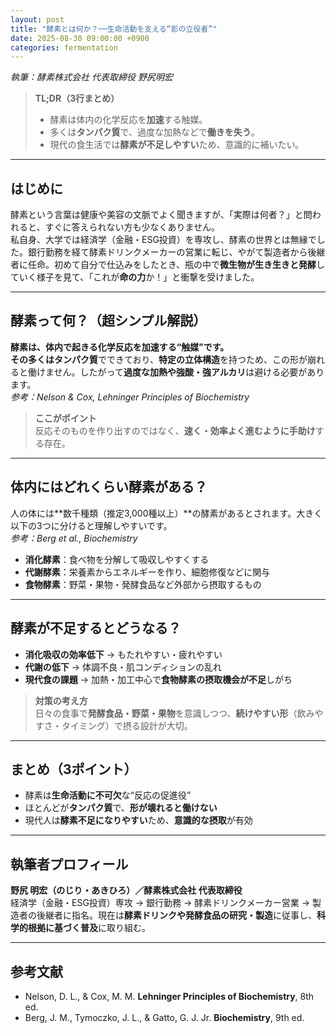 ```yaml
---
layout: post
title: "酵素とは何か？──生命活動を支える“影の立役者”"
date: 2025-08-30 09:00:00 +0900
categories: fermentation
---
```


*執筆：酵素株式会社 代表取締役 野尻明宏*

> **TL;DR（3行まとめ）**  
> - 酵素は体内の化学反応を**加速**する触媒。  
> - 多くは**タンパク質**で、過度な加熱などで**働きを失う**。  
> - 現代の食生活では**酵素が不足しやすい**ため、意識的に補いたい。

---

## はじめに
酵素という言葉は健康や美容の文脈でよく聞きますが、「実際は何者？」と問われると、すぐに答えられない方も少なくありません。  
私自身、大学では経済学（金融・ESG投資）を専攻し、酵素の世界とは無縁でした。銀行勤務を経て酵素ドリンクメーカーの営業に転じ、やがて製造者から後継者に任命。初めて自分で仕込みをしたとき、瓶の中で**微生物が生き生きと発酵**していく様子を見て、「これが**命の力**か！」と衝撃を受けました。

---

## 酵素って何？（超シンプル解説）
**酵素は、体内で起きる化学反応を加速する“触媒”**です。  
その多くは**タンパク質**でできており、**特定の立体構造**を持つため、この形が崩れると働けません。したがって**過度な加熱や強酸・強アルカリ**は避ける必要があります。  
*参考：Nelson & Cox, Lehninger Principles of Biochemistry*

> **ここがポイント**  
> 反応そのものを作り出すのではなく、**速く・効率よく進むように手助け**する存在。

---

## 体内にはどれくらい酵素がある？
人の体には**数千種類（推定3,000種以上）**の酵素があるとされます。大きく以下の3つに分けると理解しやすいです。  
*参考：Berg et al., Biochemistry*

- **消化酵素**：食べ物を分解して吸収しやすくする  
- **代謝酵素**：栄養素からエネルギーを作り、細胞修復などに関与  
- **食物酵素**：野菜・果物・発酵食品など外部から摂取するもの

---

## 酵素が不足するとどうなる？
- **消化吸収の効率低下** → もたれやすい・疲れやすい  
- **代謝の低下** → 体調不良・肌コンディションの乱れ  
- **現代食の課題** → 加熱・加工中心で**食物酵素の摂取機会が不足**しがち

> **対策の考え方**  
> 日々の食事で**発酵食品・野菜・果物**を意識しつつ、**続けやすい形**（飲みやすさ・タイミング）で摂る設計が大切。

---

## まとめ（3ポイント）
- 酵素は**生命活動に不可欠**な“反応の促進役”  
- ほとんどが**タンパク質**で、**形が壊れると働けない**  
- 現代人は**酵素不足になりやすい**ため、**意識的な摂取**が有効

---

## 執筆者プロフィール
**野尻 明宏（のじり・あきひろ）／酵素株式会社 代表取締役**  
経済学（金融・ESG投資）専攻 → 銀行勤務 → 酵素ドリンクメーカー営業 → 製造者の後継者に指名。現在は**酵素ドリンクや発酵食品の研究・製造**に従事し、**科学的根拠に基づく普及**に取り組む。

---

## 参考文献
- Nelson, D. L., & Cox, M. M. **Lehninger Principles of Biochemistry**, 8th ed.  
- Berg, J. M., Tymoczko, J. L., & Gatto, G. J. Jr. **Biochemistry**, 9th ed.
